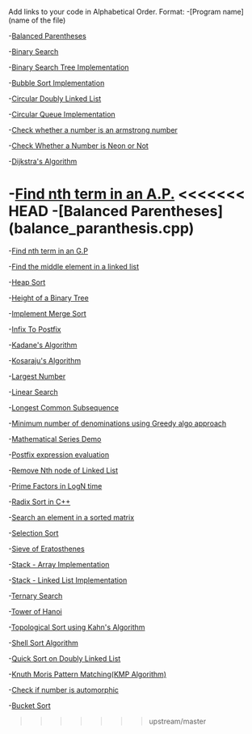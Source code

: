 Add links to your code in Alphabetical Order.
Format: -[Program name](name of the file)

-[Balanced Parentheses](balance_paranthesis.cpp)

-[Binary Search](BinarySearch.cpp)

-[Binary Search Tree Implementation](BinarySearchTree.cpp)

-[Bubble Sort Implementation](BubbleSort.cpp)

-[Circular Doubly Linked List](Circular_Doubly_Linked_List.cpp)

-[Circular Queue Implementation](Circular_Queue_Cpp.cpp)

-[Check whether a number is an armstrong number](Check_Armstrong_Number.cpp)

-[Check Whether a Number is Neon or Not](NeonNumber.cpp)

-[Dijkstra's Algorithm](Dijkstra.cpp)

-[Find nth term in an A.P.](nth_term_ap.cpp)
<<<<<<< HEAD
-[Balanced Parentheses] (balance_paranthesis.cpp)
=======

-[Find nth term in an G.P](nth-term-gp.cpp)

-[Find the middle element in a linked list](middle_element_of_linkedlist.cpp)

-[Heap Sort](heap_sort.cpp)

-[Height of a Binary Tree](height_of_binary_tree.cpp)

-[Implement Merge Sort](MergeSort.cpp)

-[Infix To Postfix](infixToPostStack.cpp)

-[Kadane's Algorithm](KadaneAlgo.cpp)

-[Kosaraju's Algorithm](kosarajualgo.cpp)

-[Largest Number](largest_number.cpp)

-[Linear Search](linear_search.cpp)

-[Longest Common Subsequence](longest_common_subseq.cpp)

-[Minimum number of denominations using Greedy algo approach](MinDenominations_GreedyAlgo.cpp)

-[Mathematical Series Demo](maths-series.cpp)

-[Postfix expression evaluation](evalPostfixStack.cpp)

-[Remove Nth node of Linked List](Remove_Nth_node_of_Linked_List.cpp)

-[Prime Factors in LogN time](prime-factors.cpp)

-[Radix Sort in C++](radix.cpp)

-[Search an element in a sorted matrix](Search_Sorted_Matrix.cpp)

-[Selection Sort](selection_sort.cpp)

-[Sieve of Eratosthenes](sieve_of_eratosthenes.cpp)

-[Stack - Array Implementation](stackByArray.cpp)

-[Stack - Linked List Implementation](stackByLinkedList.cpp)

-[Ternary Search](ternary_search.cpp)

-[Tower of Hanoi](TowerOfHanoi.cpp)

-[Topological Sort using Kahn's Algorithm](kahn-algorithm.cpp)

-[Shell Sort Algorithm](shell_sort.cpp)

-[Quick Sort on Doubly Linked List](quickSort_DoublyLinkedList.cpp)

-[Knuth Moris Pattern Matching(KMP Algorithm)](KMP_algorithm.cpp)

-[Check if number is automorphic](automorphic.cpp)

-[Bucket Sort](Bucketsort.cpp)
>>>>>>> upstream/master

